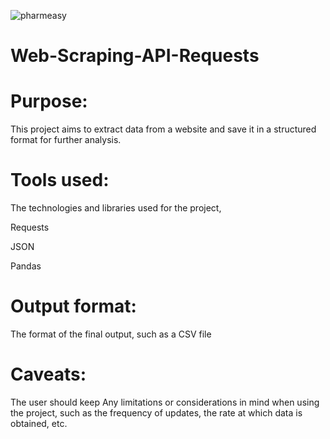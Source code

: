 ![pharmeasy](https://www.google.com/imgres?imgurl=https%3A%2F%2Fjungleworks.com%2Fwp-content%2Fuploads%2F2022%2F04%2FPharmEasy-logo.jpeg&tbnid=RpwcoUCqQ_5YaM&vet=12ahUKEwjBjK2H_YaAAxWot2MGHZaRCGUQMygBegUIARDpAQ..i&imgrefurl=https%3A%2F%2Fjungleworks.com%2Fpharmeasy-business-model-how-does-it-work-and-what-is-its-revenue-model%25EF%25BF%25BC%2F&docid=dGNwmmEDxQCh-M&w=1020&h=650&q=pharmeasy&ved=2ahUKEwjBjK2H_YaAAxWot2MGHZaRCGUQMygBegUIARDpAQ)
# Web-Scraping-API-Requests 

# Purpose:
This project aims to extract data from a website and save it in a structured format for further analysis.

# Tools used:
The technologies and libraries used for the project,

Requests

JSON

Pandas
# Output format:
The format of the final output, such as a CSV file
# Caveats:
The user should keep Any limitations or considerations in mind when using the project, such as the frequency of updates, the rate at which data is obtained, etc.


